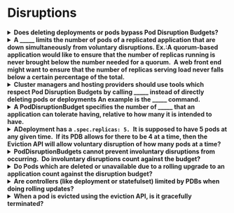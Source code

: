 # Disruptions 

<details>
<summary>
<b>Does deleting deployments or pods bypass Pod Disruption Budgets?</b>
</summary>
Yes
</details>

<details>
<summary>
<b><span style="color: rgb(34, 34, 34);">A _____ limits the number of pods of a replicated application that are down simultaneously from voluntary disruptions.</span><span style="color: rgb(34, 34, 34);">
</span><span style="color: rgb(34, 34, 34);">Ex.:</span><span style="color: rgb(34, 34, 34);">A quorum-based application would like to ensure that the number of replicas running is never brought below the number needed for a quorum.&nbsp;</span><span style="color: rgb(34, 34, 34);">
</span><span style="color: rgb(34, 34, 34);">A web front end might want to ensure that the number of replicas serving load never falls below a certain percentage of the total.</span><span style="color: rgb(34, 34, 34);">
</span></b>
</summary>
PodDisruptionBudget
</details>

<details>
<summary>
<b><span style="color: rgb(34, 34, 34);">Cluster managers and hosting providers should use tools which respect Pod Disruption Budgets by calling _____&nbsp;</span><span style="color: rgb(34, 34, 34);">instead of directly deleting pods or deployments</span><span style="color: rgb(34, 34, 34);">
</span><span style="color: rgb(34, 34, 34);">An example is the _____ command.</span></b>
</summary>
the Eviction API
kubectl drain
</details>

<details>
<summary>
<b>A PodDisruptionBudget&nbsp;<span style="color: rgb(34, 34, 34);">specifies the number of _____ that an application can tolerate having, relative to how many it is intended to have.</span></b>
</summary>
replicas
</details>

<details>
<summary>
<b><span style="color: rgb(34, 34, 34);">ADeployment has a&nbsp;</span><code>.spec.replicas: 5.&nbsp;</code><span style="color: rgb(34, 34, 34);">It is supposed to have 5 pods at any given time.&nbsp;</span><span style="color: rgb(34, 34, 34);">
</span><span style="color: rgb(34, 34, 34);">If its PDB allows for there to be 4 at a time, then the Eviction API will allow voluntary disruption of how many pods at a time?</span></b>
</summary>
<span style="color: rgb(34, 34, 34);">One</span>
</details>

<details>
<summary>
<b>PodDisruptionBudgets cannot prevent involuntary disruptions from occurring.&nbsp;
Do involuntary disruptions count against the budget?</b>
</summary>
No
</details>

<details>
<summary>
<b><span style="color: rgb(34, 34, 34);">Do Pods which are deleted or unavailable due to a rolling upgrade to an application count against the disruption budget?</span></b>
</summary>
Yes
</details>

<details>
<summary>
<b>Are controllers (like deployment or statefulset) limited by PDBs when doing rolling updates?</b>
</summary>
<b>No</b>
<span style="color: rgb(34, 34, 34);">The handling of failures during application updates is configured in the controller spec. (Learn about&nbsp;</span><a href="https://kubernetes.io/docs/concepts/workloads/controllers/deployment/#updating-a-deployment">updating a deployment</a><span style="color: rgb(34, 34, 34);">.)</span>
</details>

<details>
<summary>
<b><span style="color: rgb(34, 34, 34);">When a pod is evicted using the eviction API, is it gracefully terminated?</span></b>
</summary>
Yes
</details>

